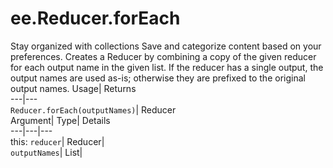  
#  ee.Reducer.forEach 
Stay organized with collections  Save and categorize content based on your preferences. 
Creates a Reducer by combining a copy of the given reducer for each output name in the given list. If the reducer has a single output, the output names are used as-is; otherwise they are prefixed to the original output names. Usage| Returns  
---|---  
`Reducer.forEach(outputNames)`| Reducer  
Argument| Type| Details  
---|---|---  
this: `reducer`| Reducer|   
`outputNames`| List|   
